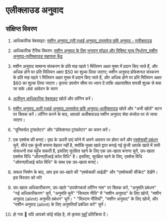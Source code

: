 # एलीक्लाउड अनुवाद

## संक्षिप्त विवरण

1. आधिकारिक वेबसाइट: [मशीन अनुवाद_एली एआई अनुवाद_दस्तावेज़ छवि अनुवाद - एलीक्लाउड](https://www.aliyun.com/product/ai/alimt)
2. आधिकारिक टैरिफ विवरण: [मशीन अनुवाद के लिए भुगतान मॉडल और विशिष्ट मूल्य निर्धारण_मशीन अनुवाद-एलीक्लाउड सहायता केंद्र](https://help.aliyun.com/document_detail/197134.html)
3. मशीन अनुवाद सामान्य संस्करण के प्रति माह पहले 1 मिलियन अक्षर मुफ्त में प्रदान किए जाते हैं, और अधिक होने पर प्रति मिलियन अक्षर $50 का शुल्क लिया जाएगा; मशीन अनुवाद प्रोफेशनल संस्करण के प्रति माह पहले 1 मिलियन अक्षर मुफ्त में प्रदान किए जाते हैं, और अधिक होने पर प्रति मिलियन अक्षर $60 का शुल्क लिया जाएगा। कृपया उपयोग सीमा पर ध्यान दें ताकि अप्रत्याशित वापसी शुल्क से बचा जा सके।## आवेदन के चरण

1. [अलीयुन आधिकारिक वेबसाइट](https://www.aliyun.com/) खोलें और लॉगिन करें।
2. [मशीन अनुवाद_अली एआई अनुवाद_दस्तावेज़ छवि अनुवाद-अलीक्लाउड](https://www.aliyun.com/product/ai/alimt) खोलें और "अभी खोलें" बटन पर क्लिक करें। लॉगिन करने के बाद, आपको अलीक्लाउड मशीन अनुवाद सेवा कंसोल पर ले जाया जाएगा।
3. "यूनिवर्सल ट्रांसलेटर" और "प्रोफेशनल ट्रांसलेटर" का चयन करें।
4. एक एक्सेस की बनाएं। पृष्ठ के ऊपरी दाएं कोने में अपने अवतार पर होवर करें और [एक्सेसकी प्रबंधन](https://ram.console.aliyun.com/manage/ak) चुनें, सीधे एक कुंजी बनाना बेहतर नहीं है, क्योंकि मुख्य खाते द्वारा बनाई गई कुंजी आपके खाते में सभी संसाधनों तक पहुँच सकती है, इसलिए सुरक्षित रहने के लिए एक उप-खाता बनाना चुनें, उप-खाता एक्सेस विधि "ओपनएपीआई कॉल विधि" है। इसलिए, सुरक्षित रहने के लिए, एक्सेस विधि "ओपनएपीआई कॉल विधि" के साथ एक उप-खाता बनाएं।
5. सफल निर्माण के बाद, आप इस उप-खाते की "एक्सेसकी आईडी" और "एक्सेसकी सीक्रेट" देखेंगे। इस विस्तार को भरें!
6. उप-खाता अधिकारीकरण, उप-खाते "उपयोगकर्ता लॉगिन नाम" पर क्लिक करें, "अनुमति प्रबंधन" "नई अधिकारीकरण" चुनें, "अनुमति चुनें" "सिस्टम नीति" में "मशीन अनुवाद" के लिए खोजें, "मशीन अनुवाद (alimt) अनुमति प्रबंधन" चुनें। " "सिस्टम नीतियाँ", "मशीन अनुवाद" के लिए खोजें, और "मशीन अनुवाद (alimt) के लिए अनुमतियाँ प्रबंधित करें" चुनें।
7. हो गया 🎉 यदि आपको कोई संदेह है, तो कृपया [यहाँ](https://github.com/immersive-translate/immersive-translate/issues/137) प्रतिक्रिया दें।